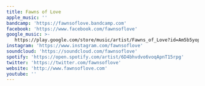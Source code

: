 ```yaml
---
title: Fawns of Love
apple_music: ''
bandcamp: 'https://fawnsoflove.bandcamp.com'
facebook: 'https://www.facebook.com/fawnsoflove'
google_music: >-
   https://play.google.com/store/music/artist/Fawns_of_Love?id=Am5b5yopeelqt7num6gcwdsi2fq
instagram: 'https://www.instagram.com/fawnsoflove'
soundcloud: 'https://soundcloud.com/fawnsoflove'
spotify: 'https://open.spotify.com/artist/6D4bhvdvo6voqApnT15rpg'
twitter: 'https://twitter.com/fawnsoflove'
website: 'http://www.fawnsoflove.com'
youtube: ''
---
```

